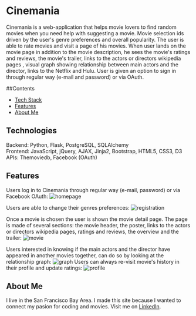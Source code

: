 # Cinemania

Cinemania is a web-application that helps movie lovers to find random movies when you need help with suggesting a movie. Movie selection ids driven by the user's genre  preferences and overall popularity. The user is able to rate movies and visit a page of his movies. When user lands on the movie page in addition to the movie description, he sees the movie's ratings and reviews, the movie's trailer, links to the actors or directors wikipedia pages , visual graph showing relationship between main actors and the director, links to the Netflix and Hulu.   User is given an option to sign in through regular way (e-mail and password) or via OAuth.

##Contents
* [Tech Stack](#technologies)
* [Features](#features)
* [About Me](#aboutme)

## <a name="technologies"></a>Technologies
Backend: Python, Flask, PostgreSQL, SQLAlchemy<br/>
Frontend: JavaScript, jQuery, AJAX, Jinja2, Bootstrap, HTML5, CSS3, D3<br/>
APIs: Themoviedb, Facebook (OAuth)<br/>

## <a name="features"></a>Features

Users log in to Cinemania through regular way (e-mail, password) or via Facebook OAuth:
![homepage](https://cloud.githubusercontent.com/assets/10794461/23594645/5f0393ea-01d0-11e7-94a3-db120978d7ca.png)

Users are able to change their genres preferences:
![registration](https://cloud.githubusercontent.com/assets/10794461/23594648/5f03db7a-01d0-11e7-948d-e2070bb60a28.png)

Once a movie is chosen the user is shown the movie detail page. The page is made of several sections: the movie header, the poster, links to the actors or directors wikipedia pages, ratings and reviews, the overview and the trailer:
![movie](https://cloud.githubusercontent.com/assets/10794461/23594646/5f039b42-01d0-11e7-8b3d-b49d955eee61.png)

Users interested in knowing if the main actors and the director have appeared in another movies together, can do so by looking at the relationship graph:
![graph](https://cloud.githubusercontent.com/assets/10794461/23594647/5f039926-01d0-11e7-971f-a50cc0350c30.png)
Users can always re-visit movie's history in their profile and update ratings:
![profile](https://cloud.githubusercontent.com/assets/10794461/23594649/5f048bba-01d0-11e7-9dc2-f5f9af877b1e.png)

## <a name="aboutme"></a>About Me
I live in the San Francisco Bay Area. I made this site because I wanted to connect my pasion for coding and movies.
Visit me on [LinkedIn](https://www.linkedin.com/in/oxana-matveyuk).

